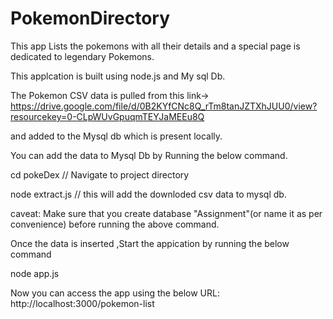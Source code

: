 # PokemonDirectory
This app Lists the pokemons with all their details and a special page is dedicated to legendary Pokemons.

This applcation is built using node.js and My sql Db.

The Pokemon CSV data is pulled from this link-> https://drive.google.com/file/d/0B2KYfCNc8Q_rTm8tanJZTXhJUU0/view?resourcekey=0-CLpWUvGpuqmTEYJaMEEu8Q 

and added to the Mysql db which is present locally.

You can add the data to Mysql Db by Running the below command.

cd pokeDex // Navigate to project directory

node extract.js // this will add the downloded csv data to mysql db.

caveat: Make sure that you create database  "Assignment"(or name it as per convenience) before running the above command.

Once the data is inserted ,Start the appication by running the below command

node app.js


Now you can access the app using the below URL:
http://localhost:3000/pokemon-list

